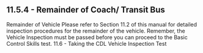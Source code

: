 ## 11.5.4 - Remainder of Coach/ Transit Bus
Remainder of Vehicle Please refer to Section 11.2 of this manual for detailed inspection procedures for the remainder of the vehicle. Remember, the Vehicle Inspection must be passed before you can proceed to the Basic Control Skills test.
11.6 - Taking the CDL Vehicle Inspection Test